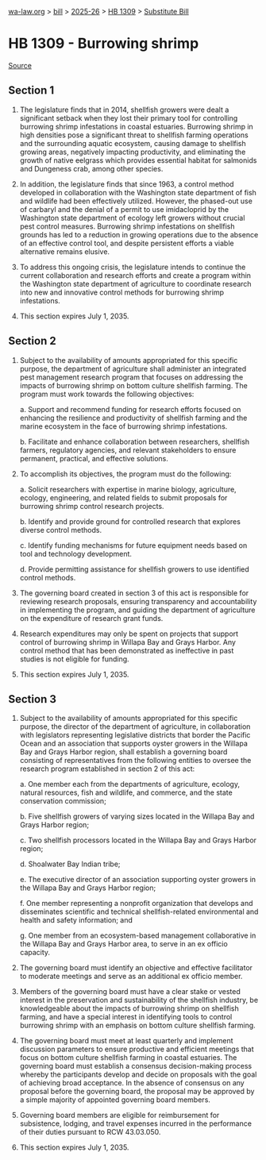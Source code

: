 [wa-law.org](/) > [bill](/bill/) > [2025-26](/bill/2025-26/) > [HB 1309](/bill/2025-26/hb/1309/) > [Substitute Bill](/bill/2025-26/hb/1309/S/)

# HB 1309 - Burrowing shrimp

[Source](http://lawfilesext.leg.wa.gov/biennium/2025-26/Pdf/Bills/House%20Bills/1309-S.pdf)

## Section 1
1. The legislature finds that in 2014, shellfish growers were dealt a significant setback when they lost their primary tool for controlling burrowing shrimp infestations in coastal estuaries. Burrowing shrimp in high densities pose a significant threat to shellfish farming operations and the surrounding aquatic ecosystem, causing damage to shellfish growing areas, negatively impacting productivity, and eliminating the growth of native eelgrass which provides essential habitat for salmonids and Dungeness crab, among other species.

2. In addition, the legislature finds that since 1963, a control method developed in collaboration with the Washington state department of fish and wildlife had been effectively utilized. However, the phased-out use of carbaryl and the denial of a permit to use imidacloprid by the Washington state department of ecology left growers without crucial pest control measures. Burrowing shrimp infestations on shellfish grounds has led to a reduction in growing operations due to the absence of an effective control tool, and despite persistent efforts a viable alternative remains elusive.

3. To address this ongoing crisis, the legislature intends to continue the current collaboration and research efforts and create a program within the Washington state department of agriculture to coordinate research into new and innovative control methods for burrowing shrimp infestations.

4. This section expires July 1, 2035.

## Section 2
1. Subject to the availability of amounts appropriated for this specific purpose, the department of agriculture shall administer an integrated pest management research program that focuses on addressing the impacts of burrowing shrimp on bottom culture shellfish farming. The program must work towards the following objectives:

    a. Support and recommend funding for research efforts focused on enhancing the resilience and productivity of shellfish farming and the marine ecosystem in the face of burrowing shrimp infestations.

    b. Facilitate and enhance collaboration between researchers, shellfish farmers, regulatory agencies, and relevant stakeholders to ensure permanent, practical, and effective solutions.

2. To accomplish its objectives, the program must do the following:

    a. Solicit researchers with expertise in marine biology, agriculture, ecology, engineering, and related fields to submit proposals for burrowing shrimp control research projects.

    b. Identify and provide ground for controlled research that explores diverse control methods.

    c. Identify funding mechanisms for future equipment needs based on tool and technology development.

    d. Provide permitting assistance for shellfish growers to use identified control methods.

3. The governing board created in section 3 of this act is responsible for reviewing research proposals, ensuring transparency and accountability in implementing the program, and guiding the department of agriculture on the expenditure of research grant funds.

4. Research expenditures may only be spent on projects that support control of burrowing shrimp in Willapa Bay and Grays Harbor. Any control method that has been demonstrated as ineffective in past studies is not eligible for funding.

5. This section expires July 1, 2035.

## Section 3
1. Subject to the availability of amounts appropriated for this specific purpose, the director of the department of agriculture, in collaboration with legislators representing legislative districts that border the Pacific Ocean and an association that supports oyster growers in the Willapa Bay and Grays Harbor region, shall establish a governing board consisting of representatives from the following entities to oversee the research program established in section 2 of this act:

    a. One member each from the departments of agriculture, ecology, natural resources, fish and wildlife, and commerce, and the state conservation commission;

    b. Five shellfish growers of varying sizes located in the Willapa Bay and Grays Harbor region;

    c. Two shellfish processors located in the Willapa Bay and Grays Harbor region;

    d. Shoalwater Bay Indian tribe;

    e. The executive director of an association supporting oyster growers in the Willapa Bay and Grays Harbor region;

    f. One member representing a nonprofit organization that develops and disseminates scientific and technical shellfish-related environmental and health and safety information; and

    g. One member from an ecosystem-based management collaborative in the Willapa Bay and Grays Harbor area, to serve in an ex officio capacity.

2. The governing board must identify an objective and effective facilitator to moderate meetings and serve as an additional ex officio member.

3. Members of the governing board must have a clear stake or vested interest in the preservation and sustainability of the shellfish industry, be knowledgeable about the impacts of burrowing shrimp on shellfish farming, and have a special interest in identifying tools to control burrowing shrimp with an emphasis on bottom culture shellfish farming.

4. The governing board must meet at least quarterly and implement discussion parameters to ensure productive and efficient meetings that focus on bottom culture shellfish farming in coastal estuaries. The governing board must establish a consensus decision-making process whereby the participants develop and decide on proposals with the goal of achieving broad acceptance. In the absence of consensus on any proposal before the governing board, the proposal may be approved by a simple majority of appointed governing board members.

5. Governing board members are eligible for reimbursement for subsistence, lodging, and travel expenses incurred in the performance of their duties pursuant to RCW 43.03.050.

6. This section expires July 1, 2035.
